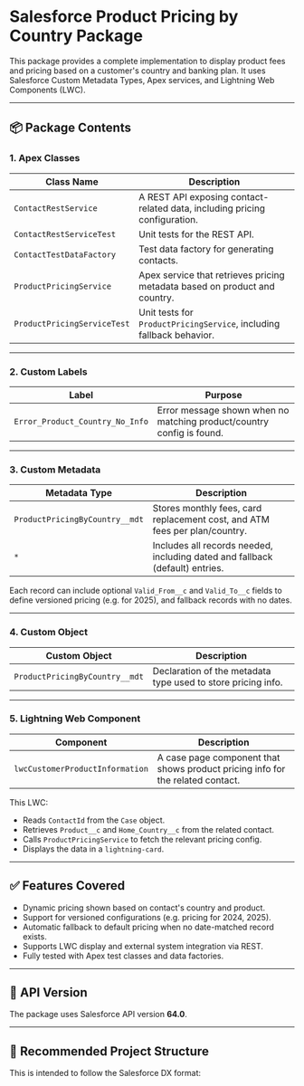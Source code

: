# Salesforce Product Pricing by Country Package

This package provides a complete implementation to display product fees and pricing based on a customer's country and banking plan. It uses Salesforce Custom Metadata Types, Apex services, and Lightning Web Components (LWC).

---

## 📦 Package Contents

### 1. **Apex Classes**

| Class Name                 | Description                                                                  |
|---------------------------|------------------------------------------------------------------------------|
| `ContactRestService`      | A REST API exposing contact-related data, including pricing configuration.  |
| `ContactRestServiceTest`  | Unit tests for the REST API.                                                 |
| `ContactTestDataFactory`  | Test data factory for generating contacts.                                   |
| `ProductPricingService`   | Apex service that retrieves pricing metadata based on product and country.   |
| `ProductPricingServiceTest` | Unit tests for `ProductPricingService`, including fallback behavior.        |

---

### 2. **Custom Labels**

| Label                        | Purpose                                                  |
|-----------------------------|----------------------------------------------------------|
| `Error_Product_Country_No_Info` | Error message shown when no matching product/country config is found. |

---

### 3. **Custom Metadata**

| Metadata Type                   | Description                                                                |
|--------------------------------|----------------------------------------------------------------------------|
| `ProductPricingByCountry__mdt` | Stores monthly fees, card replacement cost, and ATM fees per plan/country. |
| `*`                            | Includes all records needed, including dated and fallback (default) entries. |

Each record can include optional `Valid_From__c` and `Valid_To__c` fields to define versioned pricing (e.g. for 2025), and fallback records with no dates.

---

### 4. **Custom Object**

| Custom Object                   | Description                                               |
|---------------------------------|-----------------------------------------------------------|
| `ProductPricingByCountry__mdt`  | Declaration of the metadata type used to store pricing info. |

---

### 5. **Lightning Web Component**

| Component                      | Description                                                                 |
|-------------------------------|-----------------------------------------------------------------------------|
| `lwcCustomerProductInformation` | A case page component that shows product pricing info for the related contact. |

This LWC:
- Reads `ContactId` from the `Case` object.
- Retrieves `Product__c` and `Home_Country__c` from the related contact.
- Calls `ProductPricingService` to fetch the relevant pricing config.
- Displays the data in a `lightning-card`.

---

## ✅ Features Covered

- Dynamic pricing shown based on contact's country and product.
- Support for versioned configurations (e.g. pricing for 2024, 2025).
- Automatic fallback to default pricing when no date-matched record exists.
- Supports LWC display and external system integration via REST.
- Fully tested with Apex test classes and data factories.

---

## 🧪 API Version

The package uses Salesforce API version **64.0**.

---

## 📁 Recommended Project Structure

This is intended to follow the Salesforce DX format:

